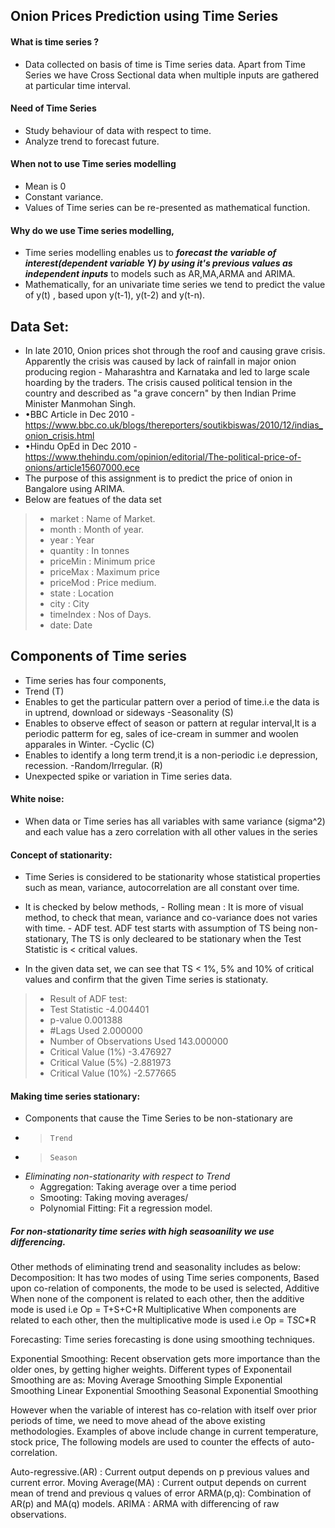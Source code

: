 ## Onion Prices Prediction using Time Series

#### What is time series ?
- Data collected on basis of time is Time series data. Apart from Time Series we have Cross Sectional data when multiple inputs are gathered at particular time interval.

#### Need of Time Series
- Study behaviour of data with respect to time.
- Analyze trend to forecast future.

#### When not to use Time series modelling
- Mean is 0
- Constant variance.
- Values of Time series can be re-presented as mathematical function.

#### Why do we use Time series modelling, 
- Time series modelling enables us to ___forecast the variable of interest(dependent variable Y) by using it's previous values as independent inputs___ to models such as AR,MA,ARMA and ARIMA.
- Mathematically, for an univariate time series we tend to predict the value of y(t) , based upon y(t-1), y(t-2) and y(t-n).

## Data Set:
- In late 2010, Onion prices shot through the roof and causing grave crisis. Apparently the crisis was caused by lack of rainfall in major onion producing region - Maharashtra and Karnataka and led to large scale hoarding by the traders. The crisis caused political tension in the country and described as "a grave concern" by then Indian Prime Minister Manmohan Singh.
- •BBC Article in Dec 2010 - https://www.bbc.co.uk/blogs/thereporters/soutikbiswas/2010/12/indias_onion_crisis.html 
- •Hindu OpEd in Dec 2010 - https://www.thehindu.com/opinion/editorial/The-political-price-of-onions/article15607000.ece
- The purpose of this assignment is to predict the price of onion in Bangalore using ARIMA.
- Below are featues of the data set
> - market : Name of Market.
> - month : Month of year.
> - year : Year
> - quantity : In tonnes
> - priceMin : Minimum price
> - priceMax : Maximum price
> - priceMod : Price medium.
> - state : Location
> - city : City
> - timeIndex : Nos of Days.
> - date: Date

## Components of Time series
- Time series has four components, 
- Trend (T) 
-	Enables to get the particular pattern over a period of time.i.e the data is in uptrend, download or sideways
-Seasonality (S)
-	Enables to observe effect of season or pattern at regular interval,It is a periodic patterm for eg, sales of ice-cream in summer and woolen apparales in Winter.
-Cyclic (C)
-	Enables to identify a long term trend,it is a non-periodic i.e depression, recession.
-Random/Irregular. (R)
-	Unexpected spike or variation in Time series data.

#### White noise:
- When data or Time series has all variables with same variance (sigma^2) and each value has a zero correlation with all other values in the series

#### Concept of stationarity:
-	Time Series is considered to be stationarity whose statistical properties such as mean, variance, autocorrelation are all constant over time.
-	It is checked by below methods, 
		- Rolling mean : It is more of visual method, to check that mean, variance and co-variance does not varies with time.
		- ADF test. ADF test starts with assumption of TS being non-stationary, The TS is only decleared to be stationary when the Test Statistic is < critical values.

- In the given data set, we can see that TS < 1%, 5% and 10% of critical values and confirm that the given Time series is stationaty.
> - Result of ADF test:
> - Test Statistic                  -4.004401
> - p-value                          0.001388
> - #Lags Used                       2.000000
> - Number of Observations Used    143.000000
> - Critical Value (1%)             -3.476927
> - Critical Value (5%)             -2.881973
> - Critical Value (10%)            -2.577665

#### Making time series stationary:
- Components that cause the Time Series to be non-stationary are
- > 	Trend
- > 	Season
- _Eliminating non-stationarity with respect to Trend_
	- Aggregation: Taking average over a time period 
	- Smooting: Taking moving averages/
	- Polynomial Fitting: Fit a regression model.

##### For non-stationarity time series with high seasoanility we use differencing.

Other methods of eliminating trend and seasonality includes as below:
Decomposition: It has two modes of using Time series components,
Based upon co-relation of components, the mode to be used is selected,
Additive
When none of the component is related to each other, then the additive mode is used i.e 
Op = T+S+C+R
Multiplicative
When components are related to each other, then the multiplicative mode is used i.e 
Op = T*S*C*R

Forecasting: Time series forecasting is done using smoothing techniques.

Exponential Smoothing: Recent observation gets more importance than the older ones, by getting higher weights.
Different types of Exponentail Smoothing are as:
Moving Average Smoothing
Simple Exponential Smoothing
Linear Exponential Smoothing
Seasonal Exponential Smoothing

However when the variable of interest has co-relation with itself over prior periods of time, we need to move ahead of the above existing methodologies.
Examples of above include change in current temperature, stock price, The following models are used to counter the effects of auto-correlation.

Auto-regressive.(AR) : Current output depends on p previous values and current error.
Moving Average(MA) : Current output depends on current mean of trend and previous q values of error
ARMA(p,q): Combination of AR(p) and MA(q) models.
ARIMA : ARMA with differencing of raw observations.








